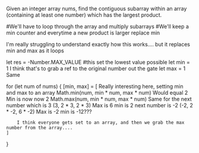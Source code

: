 Given an integer array nums, find the contiguous subarray within an array (containing at least one number) which has the largest product.

#We'll have to loop through the array and multiply subarrays
#We'll keep a min counter and everytime a new product is larger replace min

I'm really struggling to understand exactly how this works.... but it replaces min and max as it loops

let res = -Number.MAX_VALUE    #this set the lowest value possible
let min = 1   I think that's to grab a ref to the original number out the gate
let max = 1   Same

for (let num of nums) {
    [min, max] = [                  Really interesting here, setting min and max to an array
        Math.min(num, min * num, max * num)  Would equal 2 Min is now now 2
        Math.max(num, min * num, max * num)  Same   for the next number which is 3             (3, 2 * 3, 2 * 3) Max is 6 min is 2  next number is -2  (-2, 2 * -2, 6 * -2) Max is -2 min is -12???


        I think everyone gets set to an array, and then we grab the max number from the array....
    ]
}